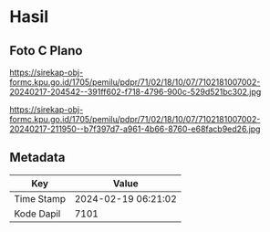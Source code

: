 # Hasil

## Foto C Plano

https://sirekap-obj-formc.kpu.go.id/1705/pemilu/pdpr/71/02/18/10/07/7102181007002-20240217-204542--391ff602-f718-4796-900c-529d521bc302.jpg

https://sirekap-obj-formc.kpu.go.id/1705/pemilu/pdpr/71/02/18/10/07/7102181007002-20240217-211950--b7f397d7-a961-4b66-8760-e68facb9ed26.jpg


## Metadata

| Key        | Value               |
| ---------- | ------------------- |
| Time Stamp | 2024-02-19 06:21:02 |
| Kode Dapil | 7101                |




